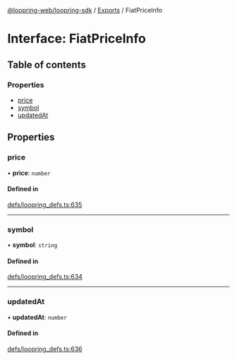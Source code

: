 [@loopring-web/loopring-sdk](../README.md) / [Exports](../modules.md) / FiatPriceInfo

# Interface: FiatPriceInfo

## Table of contents

### Properties

- [price](FiatPriceInfo.md#price)
- [symbol](FiatPriceInfo.md#symbol)
- [updatedAt](FiatPriceInfo.md#updatedat)

## Properties

### price

• **price**: `number`

#### Defined in

[defs/loopring_defs.ts:635](https://github.com/Loopring/loopring_sdk/blob/2ea32ee/src/defs/loopring_defs.ts#L635)

___

### symbol

• **symbol**: `string`

#### Defined in

[defs/loopring_defs.ts:634](https://github.com/Loopring/loopring_sdk/blob/2ea32ee/src/defs/loopring_defs.ts#L634)

___

### updatedAt

• **updatedAt**: `number`

#### Defined in

[defs/loopring_defs.ts:636](https://github.com/Loopring/loopring_sdk/blob/2ea32ee/src/defs/loopring_defs.ts#L636)
